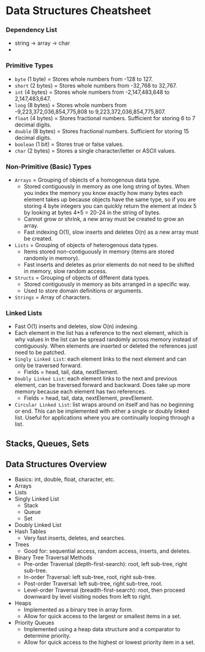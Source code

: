 
# Data Structures Cheatsheet

### Dependency List
* string -> array -> char
* 


### Primitive Types
* `byte` (1 byte) = Stores whole numbers from -128 to 127.
* `short` (2 bytes) = Stores whole numbers from -32,768 to 32,767.
* `int` (4 bytes) = Stores whole numbers from -2,147,483,648 to 2,147,483,647.
* `long` (8 bytes) = Stores whole numbers from -9,223,372,036,854,775,808 to 9,223,372,036,854,775,807.
* `float` (4 bytes) = Stores fractional numbers. Sufficient for storing 6 to 7 decimal digits.
* `double` (8 bytes) = Stores fractional numbers. Sufficient for storing 15 decimal digits.
* `boolean` (1 bit) = Stores true or false values.
* `char` (2 bytes) = Stores a single character/letter or ASCII values.

### Non-Primitive (Basic) Types
* `Arrays` = Grouping of objects of a homogenous data type.
    - Stored contiguously in memory as one long string of bytes. When you index the memory you know exactly how many bytes each element takes up because objects have the same type, so if you are storing 4 byte integers you can quickly return the element at index 5 by looking at bytes 4*5 = 20-24 in the string of bytes.
    - Cannot grow or shrink, a new array must be created to grow an array.
    - Fast indexing O(1), slow inserts and deletes O(n) as a new array must be created.
* `Lists` = Grouping of objects of heterogenous data types.
    - Items stored non-contiguously in memory (items are stored randomly in memory).
    - Fast inserts and deletes as prior elements do not need to be shifted in memory, slow random access.
* `Structs` = Grouping of objects of different data types.
    - Stored contiguously in memory as bits arranged in a specific way.
    - Used to store domain definitions or arguments.
* `Strings` = Array of characters.

### Linked Lists
* Fast O(1) inserts and deletes, slow O(n) indexing.
* Each element in the list has a reference to the next element, which is why values in the list can be spread randomly across memory instead of contiguously. When elements are inserted or deleted the references just need to be patched.
* `Singly Linked List`: each element links to the next element and can only be
traversed forward.
    - Fields = head, tail, data, nextElement.
* `Doubly Linked List`: each element links to the next and previous element, can
be traversed forward and backward. Does take up more memory because each element
has two references.
    - Fields = head, tail, data, nextElement, prevElement.
* `Circular Linked List`: list wraps around on itself and has no beginning or end.
This can be implemented with either a single or doubly linked list. Useful for 
applications where you are continually looping through a list.

##  Stacks, Queues, Sets
















## Data Structures Overview
- Basics: int, double, float, character, etc.
- Arrays
- Lists
- Singly Linked List
    - Stack
    - Queue
    - Set
- Doubly Linked List
- Hash Tables
    - Very fast inserts, deletes, and searches.
- Trees
    - Good for: sequential access, random access, inserts, and deletes.
- Binary Tree Traversal Methods
    - Pre-order Traversal (depth-first-search): root, left sub-tree, right sub-tree.
    - In-order Traversal: left sub-tree, root, right sub-tree.
    - Post-order Traversal: left sub-tree, right sub-tree, root.
    - Level-order Traversal (breadth-first-search): root, then proceed downward by level visiting nodes from left to right.
- Heaps
    - Implemented as a binary tree in array form.
    - Allow for quick access to the largest or smallest items in a set.
- Priority Queues
    - Implemented using a heap data structure and a comparator to determine priority.
    - Allow for quick access to the highest or lowest priority item in a set.




